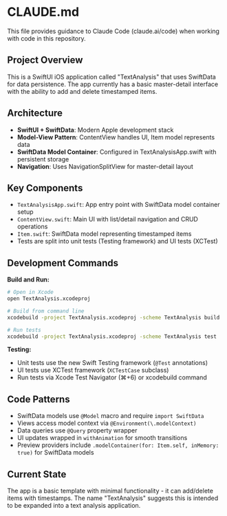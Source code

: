 # CLAUDE.md

This file provides guidance to Claude Code (claude.ai/code) when working with code in this repository.

## Project Overview

This is a SwiftUI iOS application called "TextAnalysis" that uses SwiftData for data persistence. The app currently has a basic master-detail interface with the ability to add and delete timestamped items.

## Architecture

- **SwiftUI + SwiftData**: Modern Apple development stack
- **Model-View Pattern**: ContentView handles UI, Item model represents data
- **SwiftData Model Container**: Configured in TextAnalysisApp.swift with persistent storage
- **Navigation**: Uses NavigationSplitView for master-detail layout

## Key Components

- `TextAnalysisApp.swift`: App entry point with SwiftData model container setup
- `ContentView.swift`: Main UI with list/detail navigation and CRUD operations
- `Item.swift`: SwiftData model representing timestamped items
- Tests are split into unit tests (Testing framework) and UI tests (XCTest)

## Development Commands

**Build and Run:**
```bash
# Open in Xcode
open TextAnalysis.xcodeproj

# Build from command line
xcodebuild -project TextAnalysis.xcodeproj -scheme TextAnalysis build

# Run tests
xcodebuild -project TextAnalysis.xcodeproj -scheme TextAnalysis test
```

**Testing:**
- Unit tests use the new Swift Testing framework (`@Test` annotations)
- UI tests use XCTest framework (`XCTestCase` subclass)
- Run tests via Xcode Test Navigator (⌘+6) or xcodebuild command

## Code Patterns

- SwiftData models use `@Model` macro and require `import SwiftData`
- Views access model context via `@Environment(\.modelContext)`
- Data queries use `@Query` property wrapper
- UI updates wrapped in `withAnimation` for smooth transitions
- Preview providers include `.modelContainer(for: Item.self, inMemory: true)` for SwiftData models

## Current State

The app is a basic template with minimal functionality - it can add/delete items with timestamps. The name "TextAnalysis" suggests this is intended to be expanded into a text analysis application.